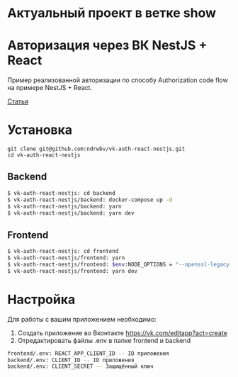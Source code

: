 # Актуальный проект в ветке show
# Авторизация через ВК NestJS + React

Пример реализованной авторизации по способу Authorization code flow на примере NestJS + React.

[Статья](https://medium.com/@ndrwbv/%D0%B0%D0%B2%D1%82%D0%BE%D1%80%D0%B8%D0%B7%D0%B0%D1%86%D0%B8%D1%8F-%D1%87%D0%B5%D1%80%D0%B5%D0%B7-%D0%B2%D0%BA-nestjs-react-797ff4e36154)

# Установка

```
git clone git@github.com:ndrwbv/vk-auth-react-nestjs.git
cd vk-auth-react-nestjs
```

## Backend

```bash
$ vk-auth-react-nestjs: cd backend
$ vk-auth-react-nestjs/backend: docker-compose up -d
$ vk-auth-react-nestjs/backend: yarn
$ vk-auth-react-nestjs/backend: yarn dev
```

## Frontend

```bash
$ vk-auth-react-nestjs: cd frontend
$ vk-auth-react-nestjs/frontend: yarn
$ vk-auth-react-nestjs/frontend: $env:NODE_OPTIONS = "--openssl-legacy-provider"
$ vk-auth-react-nestjs/frontend: yarn dev
```

# Настройка

Для работы с вашим приложением необходимо:

1. Создать приложение во Вконтакте https://vk.com/editapp?act=create
2. Отредактировать файлы .env в папке frontend и backend

```bash
frontend/.env: REACT_APP_CLIENT_ID -- ID приложения
backend/.env: CLIENT_ID -- ID приложения
backend/.env: CLIENT_SECRET -- Защищённый ключ
```
